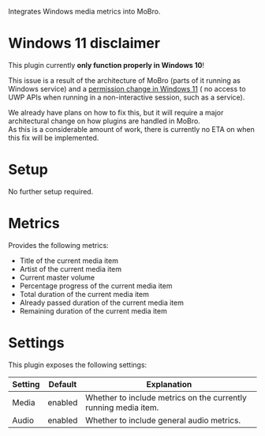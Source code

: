 Integrates Windows media metrics into MoBro.

# Windows 11 disclaimer

This plugin currently **only function properly in Windows 10**!

This issue is a result of the architecture of MoBro (parts of it running as Windows service) and
a [permission change in Windows 11](https://learn.microsoft.com/en-us/answers/questions/1263190/can-not-access-globalsystemmediatransportcontrolss?comment=question#newest-question-comment) (
no access to UWP APIs when running in a non-interactive session, such as a service).

We already have plans on how to fix this, but it will require a major architectural change on how plugins are handled in
MoBro.  
As this is a considerable amount of work, there is currently no ETA on when this fix will be implemented.

# Setup

No further setup required.

# Metrics

Provides the following metrics:

- Title of the current media item
- Artist of the current media item
- Current master volume
- Percentage progress of the current media item
- Total duration of the current media item
- Already passed duration of the current media item
- Remaining duration of the current media item

# Settings

This plugin exposes the following settings:

| Setting | Default | Explanation                                                     |
|---------|---------|-----------------------------------------------------------------|
| Media   | enabled | Whether to include metrics on the currently running media item. |
| Audio   | enabled | Whether to include general audio metrics.                       |

